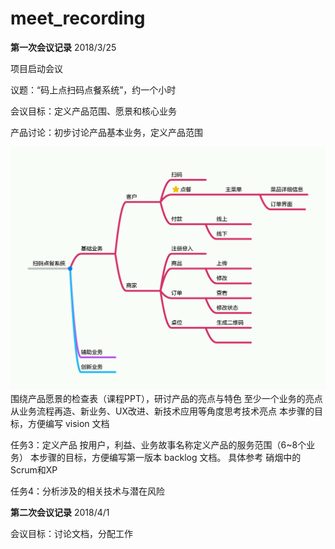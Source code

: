 # meet_recording

**第一次会议记录** 2018/3/25

项目启动会议

议题：“码上点扫码点餐系统”，约一个小时

会议目标：定义产品范围、愿景和核心业务


产品讨论：初步讨论产品基本业务，定义产品范围

![初步基本业务](https://github.com/E-Order/Dashboard/blob/master/document/graph/%E6%89%AB%E7%A0%81%E7%82%B9%E9%A4%90%E7%B3%BB%E7%BB%9F.jpg)
围绕产品愿景的检查表（课程PPT），研讨产品的亮点与特色
至少一个业务的亮点
从业务流程再造、新业务、UX改进、新技术应用等角度思考技术亮点
本步骤的目标，方便编写 vision 文档


任务3：定义产品
按用户，利益、业务故事名称定义产品的服务范围（6~8个业务）
本步骤的目标，方便编写第一版本 backlog 文档。 具体参考 硝烟中的Scrum和XP

任务4：分析涉及的相关技术与潜在风险




**第二次会议记录**  2018/4/1

会议目标：讨论文档，分配工作
